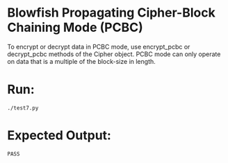 # Blowfish Propagating Cipher-Block Chaining Mode (PCBC)

To encrypt or decrypt data in PCBC mode, use encrypt_pcbc or decrypt_pcbc methods of the Cipher object. PCBC mode can only operate on data that is a multiple of the block-size in length.

# Run:

`./test7.py`

# Expected Output:


```
PASS
```

